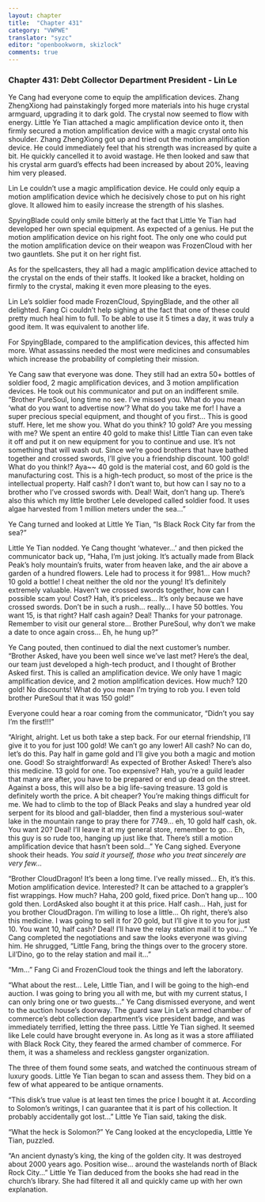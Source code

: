 ```yaml
---
layout: chapter
title:  "Chapter 431"
category: "VWPWE"
translator: "syzc"
editor: "openbookworm, skizlock"
comments: true
---
```


### Chapter 431: Debt Collector Department President - Lin Le

Ye Cang had everyone come to equip the amplification devices. Zhang ZhengXiong had painstakingly forged more materials into his huge crystal armguard, upgrading it to dark gold. The crystal now seemed to flow with energy. Little Ye Tian attached a magic amplification device onto it, then firmly secured a motion amplification device with a magic crystal onto his shoulder. Zhang ZhengXiong got up and tried out the motion amplification device. He could immediately feel that his strength was increased by quite a bit. He quickly cancelled it to avoid wastage. He then looked and saw that his crystal arm guard’s effects had been increased by about 20%, leaving him very pleased.

Lin Le couldn’t use a magic amplification device. He could only equip a motion amplification device which he decisively chose to put on his right glove. It allowed him to easily increase the strength of his slashes.

SpyingBlade could only smile bitterly at the fact that Little Ye Tian had developed her own special equipment. As expected of a genius. He put the motion amplification device on his right foot. The only one who could put the motion amplification device on their weapon was FrozenCloud with her two gauntlets. She put it on her right fist.

As for the spellcasters, they all had a magic amplification device attached to the crystal on the ends of their staffs. It looked like a bracket, holding on firmly to the crystal, making it even more pleasing to the eyes.

Lin Le’s soldier food made FrozenCloud, SpyingBlade, and the other all delighted. Fang Ci couldn’t help sighing at the fact that one of these could pretty much heal him to full. To be able to use it 5 times a day, it was truly a good item. It was equivalent to another life.

For SpyingBlade, compared to the amplification devices, this affected him more. What assassins needed the most were medicines and consumables which increase the probability of completing their mission.

Ye Cang saw that everyone was done. They still had an extra 50+ bottles of soldier food, 2 magic amplification devices, and 3 motion amplification devices. He took out his communicator and put on an indifferent smile. “Brother PureSoul, long time no see. I’ve missed you. What do you mean ‘what do you want to advertise now’? What do you take me for! I have a super precious special equipment, and thought of you first… This is good stuff. Here, let me show you. What do you think? 10 gold? Are you messing with me? We spent an entire 40 gold to make this! Little Tian can even take it off and put it on new equipment for you to continue and use. It’s not something that will wash out. Since we’re good brothers that have bathed together and crossed swords, I’ll give you a friendship discount. 100 gold! What do you think!? Aya~~ 40 gold is the material cost, and 60 gold is the manufacturing cost. This is a high-tech product, so most of the price is the intellectual property. Half cash? I don’t want to, but how can I say no to a brother who I’ve crossed swords with. Deal! Wait, don’t hang up. There’s also this which my little brother Lele developed called soldier food. It uses algae harvested from 1 million meters under the sea...” 

Ye Cang turned and looked at Little Ye Tian, “Is Black Rock City far from the sea?”

Little Ye Tian nodded. Ye Cang thought ‘whatever...’ and then picked the communicator back up, “Haha, I’m just joking. It’s actually made from Black Peak’s holy mountain’s fruits, water from heaven lake, and the air above a garden of a hundred flowers. Lele had to process it for 9981… How much? 10 gold a bottle! I cheat neither the old nor the young! It’s definitely extremely valuable. Haven’t we crossed swords together, how can I possible scam you! Cost? Hah, it’s priceless… It’s only because we have crossed swords. Don’t be in such a rush… really… I have 50 bottles. You want 15, is that right? Half cash again? Deal! Thanks for your patronage. Remember to visit our general store… Brother PureSoul, why don’t we make a date to once again cross… Eh, he hung up?”

Ye Cang pouted, then continued to dial the next customer’s number. “Brother Asked, have you been well since we’ve last met? Here’s the deal, our team just developed a high-tech product, and I thought of Brother Asked first. This is called an amplification device. We only have 1 magic amplification device, and 2 motion amplification devices. How much? 120 gold! No discounts! What do you mean I’m trying to rob you. I even told brother PureSoul that it was 150 gold!”

Everyone could hear a roar coming from the communicator, “Didn’t you say I’m the first!!!”

“Alright, alright. Let us both take a step back. For our eternal friendship, I’ll give it to you for just 100 gold! We can’t go any lower! All cash? No can do, let’s do this. Pay half in game gold and I’ll give you both a magic and motion one. Good! So straightforward! As expected of Brother Asked! There’s also this medicine. 13 gold for one. Too expensive? Hah, you’re a guild leader that many are after, you have to be prepared or end up dead on the street. Against a boss, this will also be a big life-saving treasure. 13 gold is definitely worth the price. A bit cheaper? You’re making things difficult for me. We had to climb to the top of Black Peaks and slay a hundred year old serpent for its blood and gall-bladder, then find a mysterious soul-water lake in the mountain range to pray there for 7749… eh, 10 gold half cash, ok. You want 20? Deal! I’ll leave it at my general store, remember to go… Eh, this guy is so rude too, hanging up just like that. There’s still a motion amplification device that hasn’t been sold...” Ye Cang sighed. Everyone shook their heads. *You said it yourself, those who you treat sincerely are very few...*

“Brother CloudDragon! It’s been a long time. I’ve really missed… Eh, it’s this. Motion amplification device. Interested? It can be attached to a grappler’s fist wrappings. How much? Haha, 200 gold, fixed price. Don’t hang up… 100 gold then. LordAsked also bought it at this price. Half cash… Hah, just for you brother CloudDragon. I’m willing to lose a little… Oh right, there’s also this medicine. I was going to sell it for 20 gold, but I’ll give it to you for just 10. You want 10, half cash? Deal! I’ll have the relay station mail it to you...” Ye Cang completed the negotiations and saw the looks everyone was giving him. He shrugged, “Little Fang, bring the things over to the grocery store. Lil’Dino, go to the relay station and mail it...”

“Mm...” Fang Ci and FrozenCloud took the things and left the laboratory.

“What about the rest… Lele, Little Tian, and I will be going to the high-end auction. I was going to bring you all with me, but with my current status, I can only bring one or two guests...” Ye Cang dismissed everyone, and went to the auction house’s doorway. The guard saw Lin Le’s armed chamber of commerce’s debt collection department’s vice president badge, and was immediately terrified, letting the three pass. Little Ye Tian sighed. It seemed like Lele could have brought everyone in. As long as it was a store affiliated with Black Rock City, they feared the armed chamber of commerce. For them, it was a shameless and reckless gangster organization.

The three of them found some seats, and watched the continuous stream of luxury goods. Little Ye Tian began to scan and assess them. They bid on a few of what appeared to be antique ornaments.

“This disk’s true value is at least ten times the price I bought it at. According to Solomon’s writings, I can guarantee that it is part of his collection. It probably accidentally got lost...” Little Ye Tian said, taking the disk.

“What the heck is Solomon?” Ye Cang looked at the encyclopedia, Little Ye Tian, puzzled.

“An ancient dynasty’s king, the king of the golden city. It was destroyed about 2000 years ago. Position wise… around the wastelands north of Black Rock City...” Little Ye Tian deduced from the books she had read in the church’s library. She had filtered it all and quickly came up with her own explanation.
